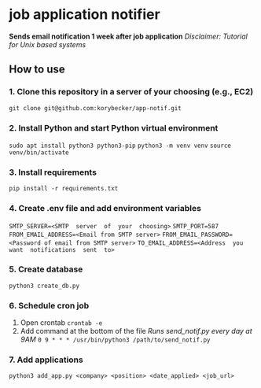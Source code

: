 # job application notifier

**Sends email notification 1 week after job application**
*Disclaimer: Tutorial for Unix based systems*

## How to use

### 1. Clone this repository in a server of your choosing (e.g., EC2)
 `git clone git@github.com:korybecker/app-notif.git`

### 2. Install Python and start Python virtual environment
  `sudo apt install python3 python3-pip`
  `python3 -m venv venv`
  `source venv/bin/activate`

### 3. Install requirements
`pip install -r requirements.txt`

### 4.  Create .env file and add environment variables
`SMTP_SERVER=<SMTP  server  of  your  choosing>`
`SMTP_PORT=587`
`FROM_EMAIL_ADDRESS=<Email from SMTP server>`
`FROM_EMAIL_PASSWORD=<Password of email from SMTP server>`
`TO_EMAIL_ADDRESS=<Address  you  want  notifications  sent  to>`

### 5. Create database
`python3 create_db.py`

### 6. Schedule cron job
1. Open crontab
`crontab -e`
2. Add command at the bottom of the file
*Runs send_notif.py every day at 9AM*
`0 9 * * * /usr/bin/python3 /path/to/send_notif.py`

### 7. Add applications
`python3 add_app.py <company> <position> <date_applied> <job_url>`
